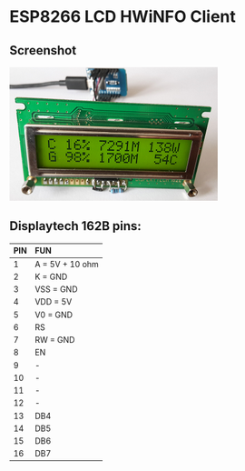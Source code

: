 # ESP8266 LCD HWiNFO Client

## Screenshot
![picture](picture.png "Picture")

## Displaytech 162B pins:
PIN	| FUN
   -|:-
1	| A = 5V + 10 ohm
2	| K = GND
3	| VSS = GND
4	| VDD = 5V
5	| V0 = GND
6	| RS
7	| RW = GND
8	| EN
9	| -
10	| -
11	| -
12	| -
13	| DB4
14	| DB5
15	| DB6
16	| DB7